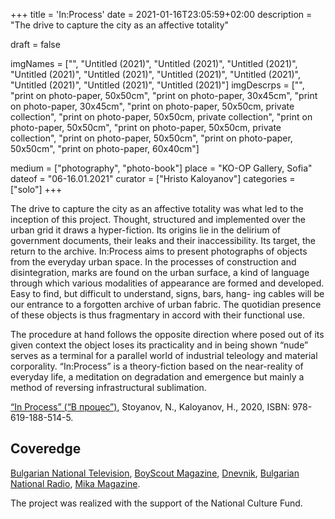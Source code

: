 +++
title = 'In:Process'
date = 2021-01-16T23:05:59+02:00
description = "The drive to capture the city as an affective totality"

draft = false

imgNames = ["", "Untitled (2021)", "Untitled (2021)", "Untitled (2021)", "Untitled (2021)", "Untitled (2021)", "Untitled (2021)", "Untitled (2021)", "Untitled (2021)", "Untitled (2021)", "Untitled (2021)"]
imgDescrps = ["", "print on photo-paper, 50x50cm", "print on photo-paper, 30x45cm", "print on photo-paper, 30x45cm", "print on photo-paper, 50x50cm, private collection", "print on photo-paper, 50x50cm, private collection", "print on photo-paper, 50x50cm", "print on photo-paper, 50x50cm, private collection", "print on photo-paper, 50x50cm", "print on photo-paper, 50x50cm", "print on photo-paper, 60x40cm"]

medium = ["photography", "photo-book"]
place = "KO-OP Gallery, Sofia"
dateof = "06-16.01.2021"
curator = ["Hristo Kaloyanov"]
categories = ["solo"]
+++

The drive to capture the city as an affective totality was what led to the inception of this project. Thought, structured and implemented over the urban grid it draws a hyper-fiction. Its origins lie in the delirium of government documents, their leaks and their inaccessibility. Its target, the return to the archive. In:Process aims to present photographs of objects from the everyday urban space. In the processes of construction and disintegration, marks are found on the urban surface, a kind of language through which various modalities of appearance are formed and developed. Easy to find, but difficult to understand, signs, bars, hang- ing cables will be our entrance to a forgotten archive of urban fabric. The quotidian presence of these objects is thus fragmentary in accord with their functional use. 

The procedure at hand follows the opposite direction where posed out of its given context the object loses its practicality and in being shown “nude” serves as a terminal for a parallel world of industrial teleology and material corporality. “In:Process” is a theory-fiction based on the near-reality of everyday life, a meditation on degradation and emergence but mainly a method of reversing infrastructural sublimation. 

<a href="http://booksinprint.bg/Publication/Details/820a8128-de8d-4fc3-97dc-33cdd929c91d">“In Process” (“В процес”)</a>, Stoyanov, N., Kaloyanov, H., 2020, ISBN: 978-619-188-514-5. 

## Coveredge

[Bulgarian National Television](https://bnt.bg/news/fotografska-izlozhba-v-proces-na-nikola-stoyanov-v286612-290248news.html), [BoyScout Magazine](https://boyscoutmag.com/2021/01/izlojba-nikola-stoyanov-stilizira-gradskata-svinshtina-koqto-ni-zaobikalq/), [Dnevnik](https://www.dnevnik.bg/blogosfera/article/412986), [Bulgarian National Radio](https://mikamagazine.com/%D0%BA%D0%BE-%D0%BE%D0%BF-%D0%BF%D1%80%D0%B5%D0%B4%D1%81%D1%82%D0%B0%D0%B2%D1%8F-%D0%B2-%D0%BF%D1%80%D0%BE%D1%86%D0%B5%D1%81-%D1%84%D0%BE%D1%82%D0%BE%D0%B3%D1%80%D0%B0/), [Mika Magazine](https://mikamagazine.com/%D0%BA%D0%BE-%D0%BE%D0%BF-%D0%BF%D1%80%D0%B5%D0%B4%D1%81%D1%82%D0%B0%D0%B2%D1%8F-%D0%B2-%D0%BF%D1%80%D0%BE%D1%86%D0%B5%D1%81-%D1%84%D0%BE%D1%82%D0%BE%D0%B3%D1%80%D0%B0/).

The project was realized with the support of the National Culture Fund.